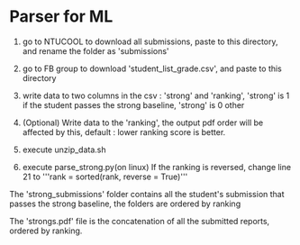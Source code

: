 # Parser for ML
1. go to NTUCOOL to download all submissions, paste to this directory, and rename the folder as 'submissions'
2. go to FB group to download 'student_list_grade.csv', and paste to this directory
3. write data to two columns in the csv : 'strong' and 'ranking', 'strong' is 1 if the student passes the strong baseline, 'strong' is 0 other
4. (Optional) Write data to the 'ranking', the output pdf order will be affected by this, default : lower ranking score is better.

5. execute unzip_data.sh

6. execute parse_strong.py(on linux) If the ranking is reversed, change line 21 to '''rank = sorted(rank, reverse = True)'''

The 'strong_submissions' folder contains all the student's submission that passes the strong baseline, the folders are ordered by ranking

The 'strongs.pdf' file is the concatenation of all the submitted reports, ordered by ranking.
